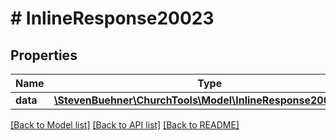 # # InlineResponse20023

## Properties

Name | Type | Description | Notes
------------ | ------------- | ------------- | -------------
**data** | [**\StevenBuehner\ChurchTools\Model\InlineResponse20022Data**](InlineResponse20022Data.md) |  | [optional]

[[Back to Model list]](../../README.md#models) [[Back to API list]](../../README.md#endpoints) [[Back to README]](../../README.md)

